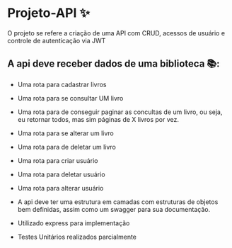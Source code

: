 # Projeto-API ✨
O projeto se refere a criação de uma API com CRUD, acessos de usuário e controle de autenticação via JWT

## A api deve receber dados de uma biblioteca 📚:

- Uma rota para cadastrar livros
- Uma rota para se consultar UM livro
- Uma rota para de conseguir paginar as concultas de um livro, ou seja, eu retornar todos, mas sim páginas de X livros por vez.
- Uma rota para se alterar um livro
- Uma rota para de deletar um livro
- Uma rota para criar usuário
- Uma rota para deletar usuário
- Uma rota para alterar usuário
- A api deve ter uma estrutura em camadas com estruturas de objetos bem definidas, assim como um swagger para sua documentação.
- Utilizado express para implementação

- Testes Unitários realizados parcialmente
